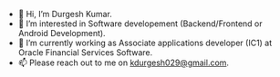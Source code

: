 - 👋 Hi, I’m Durgesh Kumar.
- 👀 I’m interested in Software developement (Backend/Frontend or Android Development).
- 🌱 I’m currently working as Associate applications developer (IC1) at Oracle Financial Services Software.
- 📫 Please reach out to me on kdurgesh029@gmail.com.

<!---
Durgesh-Kumar-241/Durgesh-Kumar-241 is a ✨ special ✨ repository because its `README.md` (this file) appears on your GitHub profile.
You can click the Preview link to take a look at your changes.
--->

